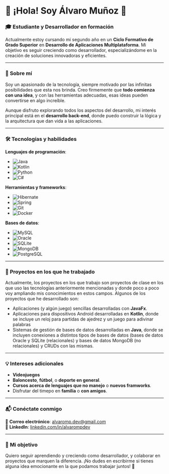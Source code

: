 # 👋 ¡Hola! Soy **Álvaro Muñoz** 🚀  

### 🎓 **Estudiante y Desarrollador en formación**  
Actualmente estoy cursando mi segundo año en un **Ciclo Formativo de Grado Superior** en **Desarrollo de Aplicaciones Multiplataforma**. Mi objetivo es seguir creciendo como desarrollador, especializándome en la creación de soluciones innovadoras y eficientes.

---

### 🌟 **Sobre mí**  
Soy un apasionado de la tecnología, siempre motivado por las infinitas posibilidades que esta nos brinda. Creo firmemente que **todo comienza con una idea**, y con las herramientas adecuadas, esas ideas pueden convertirse en algo increíble.  

Aunque disfruto explorando todos los aspectos del desarrollo, mi interés principal está en el **desarrollo back-end**, donde puedo construir la lógica y la arquitectura que dan vida a las aplicaciones.  

---

### 🛠️ **Tecnologías y habilidades**  
**Lenguajes de programación**:
- ![Java](https://img.shields.io/badge/-Java-007396?logo=coffeescript&logoColor=white)
- ![Kotlin](https://img.shields.io/badge/-Kotlin-0095D5?logo=kotlin&logoColor=white)  
- ![Python](https://img.shields.io/badge/-Python-3776AB?logo=python&logoColor=white)
- ![C#](https://img.shields.io/badge/-C%23-239120?logo=dotnet&logoColor=white)  

**Herramientas y frameworks**:
- ![Hibernate](https://img.shields.io/badge/-Hibernate-59666C?logo=hibernate&logoColor=white)
- ![Spring](https://img.shields.io/badge/-Spring-6DB33F?logo=spring&logoColor=white)  
- ![Git](https://img.shields.io/badge/-Git-F05032?logo=git&logoColor=white)  
- ![Docker](https://img.shields.io/badge/-Docker-2496ED?logo=docker&logoColor=white)  

**Bases de datos**:  
- ![MySQL](https://img.shields.io/badge/-MySQL-4479A1?logo=mysql&logoColor=white)
- ![Oracle](https://img.shields.io/badge/-Oracle-F80000?logo=oracle&logoColor=white)
- ![SQLite](https://img.shields.io/badge/-SQLite-003B57?logo=sqlite&logoColor=white)  
- ![MongoDB](https://img.shields.io/badge/-MongoDB-47A248?logo=mongodb&logoColor=white)
- ![PostgreSQL](https://img.shields.io/badge/-PostgreSQL-336791?logo=postgresql&logoColor=white)  


---

### 🚀 **Proyectos en los que he trabajado**  
Actualmente, los proyectos en los que trabajo son proyectos de clase en los que uso las tecnologías anteriormente mencionadas y donde poco a poco voy ampliando mis conocimientos en estos campos. Algunos de los proyectos que he desarrollado son:
- Aplicaciones (y algún juego) sencillas desarrolladas con **JavaFx**.
- Aplicaciones para dispositivos Android desarrolladas en **Kotlin**, donde se incluye un reloj para partidas de ajedrez y un juego para adivinar palabras
- Sistemas de gestión de bases de datos desarrolladas en **Java**, donde se incluyen conexiones a distintos tipos de bases de datos (bases de datos Oracle y SQLite (relacionales) y bases de datos MongoDB (no relacionales) y CRUDs con las mismas.

---

### 💡 **Intereses adicionales**  
<!-- Cuando no estoy programando, me gusta explorar temas como:  -->
- **Videojuegos**
- **Baloncesto**, **fútbol**, o **deporte en general**.
- **Cursos acerca de lenguajes que no manejo** o **nuevos framworks**.
- Disfrutar del timepo en **familia** o **con amigos**.
<!-- - **Inteligencia artificial** y **aprendizaje automático**.  
- **Arquitectura de software** y patrones de diseño.  
- Participar en **hackathons** y proyectos colaborativos. -->

---

### 📬 **Conéctate conmigo**  
📧 **Correo electrónico**: [alvaromp.dev@gmail.com](mailto:alvaromp.dev@gmail.com)  
🔗 **LinkedIn**: [linkedin.com/in/alvarompdev](https://www.linkedin.com/in/alvarompdev)  

---

### 🌟 **Mi objetivo**  
Quiero seguir aprendiendo y creciendo como desarrollador, y colaborar en proyectos que marquen la diferencia. ¡No dudes en escribirme si tienes alguna idea emocionante en la que podamos trabajar juntos! 🚀
